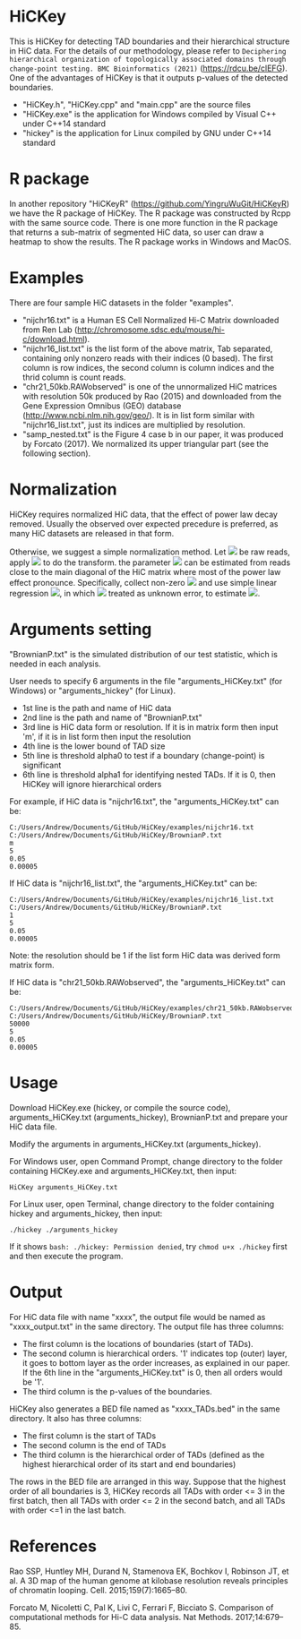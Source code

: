 # HiCKey

This is HiCKey for detecting TAD boundaries and their hierarchical structure in HiC data. For the details of our methodology, please refer to `Deciphering hierarchical organization of topologically associated domains through change-point testing. BMC Bioinformatics (2021)` (https://rdcu.be/clEFG). One of the advantages of HiCKey is that it outputs p-values of the detected boundaries.

- "HiCKey.h", "HiCKey.cpp" and "main.cpp" are the source files
- "HiCKey.exe" is the application for Windows compiled by Visual C++ under C++14 standard
- "hickey" is the application for Linux compiled by GNU under C++14 standard

# R package

In another repository "HiCKeyR" (https://github.com/YingruWuGit/HiCKeyR) we have the R package of HiCKey. The R package was constructed by Rcpp with the same source code. There is one more function in the R package that returns a sub-matrix of segmented HiC data, so user can draw a heatmap to show the results. The R package works in Windows and MacOS.

# Examples

There are four sample HiC datasets in the folder "examples".

- "nijchr16.txt" is a Human ES Cell Normalized Hi-C Matrix downloaded from Ren Lab (http://chromosome.sdsc.edu/mouse/hi-c/download.html).
- "nijchr16_list.txt" is the list form of the above matrix, Tab separated, containing only nonzero reads with their indices (0 based). The first column is row indices, the second column is column indices and the thrid column is count reads.
- "chr21_50kb.RAWobserved" is one of the unnormalized HiC matrices with resolution 50k produced by Rao (2015) and downloaded from the Gene Expression Omnibus (GEO) database (http://www.ncbi.nlm.nih.gov/geo/). It is in list form similar with "nijchr16_list.txt", just its indices are multiplied by resolution.
- "samp_nested.txt" is the Figure 4 case b in our paper, it was produced by Forcato (2017). We normalized its upper triangular part (see the following section).

# Normalization

HiCKey requires normalized HiC data, that the effect of power law decay removed. Usually the observed over expected precedure is preferred, as many HiC datasets are released in that form.

Otherwise, we suggest a simple normalization method. Let <img src="https://render.githubusercontent.com/render/math?math=y_{ij}"> be raw reads, apply <img src="https://render.githubusercontent.com/render/math?math=x_{ij}=y_{ij}/(|i-j|^b)"> to do the transform. the parameter <img src="https://render.githubusercontent.com/render/math?math=b"> can be estimated from reads close to the main diagonal of the HiC matrix where most of the power law effect pronounce. Specifically, collect non-zero <img src="https://render.githubusercontent.com/render/math?math=y_{ij}"> and use simple linear regression <img src="https://render.githubusercontent.com/render/math?math=a \!%2B\! b*log(|i-j|) \!%2B\! log(x_{ij}) = log(y_{ij})">, in which <img src="https://render.githubusercontent.com/render/math?math=log(x_{ij})"> treated as unknown error, to estimate <img src="https://render.githubusercontent.com/render/math?math=b">.

# Arguments setting

"BrownianP.txt" is the simulated distribution of our test statistic, which is needed in each analysis.

User needs to specify 6 arguments in the file "arguments_HiCKey.txt" (for Windows) or "arguments_hickey" (for Linux).

- 1st line is the path and name of HiC data
- 2nd line is the path and name of "BrownianP.txt"
- 3rd line is HiC data form or resolution. If it is in matrix form then input 'm', if it is in list form then input the resolution
- 4th line is the lower bound of TAD size
- 5th line is threshold alpha0 to test if a boundary (change-point) is significant
- 6th line is threshold alpha1 for identifying nested TADs. If it is 0, then HiCKey will ignore hierarchical orders

For example, if HiC data is "nijchr16.txt", the "arguments_HiCKey.txt" can be:
```
C:/Users/Andrew/Documents/GitHub/HiCKey/examples/nijchr16.txt
C:/Users/Andrew/Documents/GitHub/HiCKey/BrownianP.txt
m
5
0.05
0.00005
```
If HiC data is "nijchr16_list.txt", the "arguments_HiCKey.txt" can be:
```
C:/Users/Andrew/Documents/GitHub/HiCKey/examples/nijchr16_list.txt
C:/Users/Andrew/Documents/GitHub/HiCKey/BrownianP.txt
1
5
0.05
0.00005
```
Note: the resolution should be 1 if the list form HiC data was derived form matrix form.

If HiC data is "chr21_50kb.RAWobserved", the "arguments_HiCKey.txt" can be:
```
C:/Users/Andrew/Documents/GitHub/HiCKey/examples/chr21_50kb.RAWobserved
C:/Users/Andrew/Documents/GitHub/HiCKey/BrownianP.txt
50000
5
0.05
0.00005
```

# Usage

Download HiCKey.exe (hickey, or compile the source code), arguments_HiCKey.txt (arguments_hickey), BrownianP.txt and prepare your HiC data file.

Modify the arguments in arguments_HiCKey.txt (arguments_hickey).

For Windows user, open Command Prompt, change directory to the folder containing HiCKey.exe and arguments_HiCKey.txt, then input:
```
HiCKey arguments_HiCKey.txt
```
For Linux user, open Terminal, change directory to the folder containing hickey and arguments_hickey, then input:
```
./hickey ./arguments_hickey
```
If it shows `bash: ./hickey: Permission denied`, try `chmod u+x ./hickey` first and then execute the program.

# Output

For HiC data file with name "xxxx", the output file would be named as "xxxx_output.txt" in the same directory. The output file has three columns:

- The first column is the locations of boundaries (start of TADs).
- The second column is hierarchical orders. '1' indicates top (outer) layer, it goes to bottom layer as the order increases, as explained in our paper. If the 6th line in the "arguments_HiCKey.txt" is 0, then all orders would be '1'.
- The third column is the p-values of the boundaries.

HiCKey also generates a BED file named as "xxxx_TADs.bed" in the same directory. It also has three columns:

- The first column is the start of TADs
- The second column is the end of TADs
- The third column is the hierarchical order of TADs (defined as the highest hierarchical order of its start and end boundaries)

The rows in the BED file are arranged in this way. Suppose that the highest order of all boundaries is 3, HiCKey records all TADs with order <= 3 in the first batch, then all TADs with order <= 2 in the second batch, and all TADs with order <=1 in the last batch.

# References

Rao SSP, Huntley MH, Durand N, Stamenova EK, Bochkov I, Robinson JT, et al. A 3D map of the human genome at kilobase resolution reveals principles of chromatin looping. Cell. 2015;159(7):1665–80.

Forcato M, Nicoletti C, Pal K, Livi C, Ferrari F, Bicciato S. Comparison of computational methods for Hi-C data analysis. Nat Methods. 2017;14:679–85.
